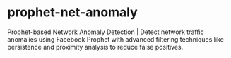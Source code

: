 # prophet-net-anomaly
Prophet-based Network Anomaly Detection | Detect network traffic anomalies using Facebook Prophet with advanced filtering techniques like persistence and proximity analysis to reduce false positives.
